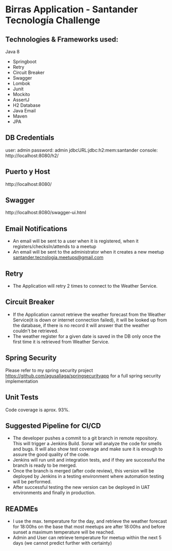 # Birras Application - Santander Tecnología Challenge

## Technologies & Frameworks used:

Java 8
- Springboot 
- Retry
- Circuit Breaker
- Swagger
- Lombok
- Junit
- Mockito
- AssertJ
- H2 Database
- Java Email
- Maven
- JPA

## DB Credentials
user: admin 
password: admin
jdbcURL:jdbc:h2:mem:santander
console: http://localhost:8080/h2/

## Puerto y Host
http://localhost:8080/

## Swagger
http://localhost:8080/swagger-ui.html

## Email Notifications
- An email will be sent to a user when it is registered, when it registers/checksIn/attends to a meetup
- An email will be sent to the administrator when it creates a new meetup santander.tecnologia.meetups@gmail.com

## Retry
- The Application will retry 2 times to connect to the Weather Service.

## Circuit Breaker
- If the Application cannot retrieve the weather forecast from the Weather Service(it is down or internet connection failed), it will be looked up from the database, if there is no record it will answer that the weather couldn't be retrieved.
- The weather register for a given date is saved in the DB only once the first time it is retrieved from Weather Service.

## Spring Security
Please refer to my spring security project https://github.com/agusaliaga/springsecurityapp for a full spring security implementation

## Unit Tests
Code coverage is aprox. 93%.

## Suggested Pipeline for CI/CD
- The developer pushes a commit to a git branch in remote repository. This will trigger a Jenkins Build. Sonar will analyze the code for smells and bugs. It will also show test coverage and make sure it is enough to assure the good quality of the code.
- Jenkins will run unit and integration tests, and if they are successful the branch is ready to be merged.
- Once the branch is merged (after code review), this version will be deployed by Jenkins in a testing environment where automation testing will be performed.
- After successful testing the new version can be deployed in UAT environments and finally in production.

## READMEs
- I use the max. temperature for the day, and retrieve the weather forecast for 18:00hs on the base that most meetups are after 18:00hs and before sunset a maximum temperature will be reached.
- Admin and User can retrieve temperature for meetup within the next 5 days (we cannot predict further with certainty)


